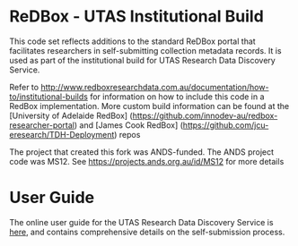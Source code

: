ReDBox - UTAS Institutional Build
=================================

This code set reflects additions to the standard ReDBox portal that facilitates researchers in self-submitting collection metadata records. It is used as part of the institutional build for UTAS Research Data Discovery Service.

Refer to http://www.redboxresearchdata.com.au/documentation/how-to/institutional-builds for information on how to include this code in a RedBox implementation. More custom build information can be found at the [University of Adelaide RedBox] (https://github.com/innodev-au/redbox-researcher-portal) and [James Cook RedBox] (https://github.com/jcu-eresearch/TDH-Deployment) repos

The project that created this fork was ANDS-funded. The ANDS project code was MS12. See https://projects.ands.org.au/id/MS12 for more details

User Guide
==========

The online user guide for the UTAS Research Data Discovery Service is <a href="http://www.utas.edu.au/library/finding-information/utas-research-data-discovery-service">here</a>, and contains comprehensive details on the self-submission process. 
